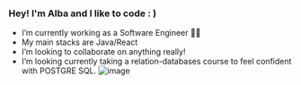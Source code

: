 ### Hey! I'm Alba and I like to code : )


- I’m currently working as a Software Engineer 👨‍💻
- My main stacks are Java/React 
- I’m looking to collaborate on anything really!
- I’m looking currently taking a relation-databases course 
to feel confident with POSTGRE SQL.
![image](https://user-images.githubusercontent.com/98627735/224582235-4e53dd3b-2779-4e8f-8647-0d553d8ed38e.png)

